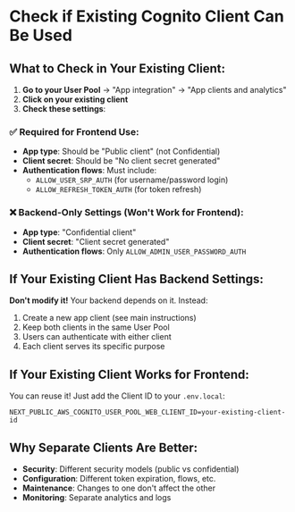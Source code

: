 # Check if Existing Cognito Client Can Be Used

## What to Check in Your Existing Client:

1. **Go to your User Pool** → "App integration" → "App clients and analytics"
2. **Click on your existing client**
3. **Check these settings**:

### ✅ Required for Frontend Use:
- **App type**: Should be "Public client" (not Confidential)
- **Client secret**: Should be "No client secret generated"
- **Authentication flows**: Must include:
  - `ALLOW_USER_SRP_AUTH` (for username/password login)
  - `ALLOW_REFRESH_TOKEN_AUTH` (for token refresh)

### ❌ Backend-Only Settings (Won't Work for Frontend):
- **App type**: "Confidential client" 
- **Client secret**: "Client secret generated"
- **Authentication flows**: Only `ALLOW_ADMIN_USER_PASSWORD_AUTH`

## If Your Existing Client Has Backend Settings:

**Don't modify it!** Your backend depends on it. Instead:

1. Create a new app client (see main instructions)
2. Keep both clients in the same User Pool
3. Users can authenticate with either client
4. Each client serves its specific purpose

## If Your Existing Client Works for Frontend:

You can reuse it! Just add the Client ID to your `.env.local`:

```env
NEXT_PUBLIC_AWS_COGNITO_USER_POOL_WEB_CLIENT_ID=your-existing-client-id
```

## Why Separate Clients Are Better:

- **Security**: Different security models (public vs confidential)
- **Configuration**: Different token expiration, flows, etc.
- **Maintenance**: Changes to one don't affect the other
- **Monitoring**: Separate analytics and logs